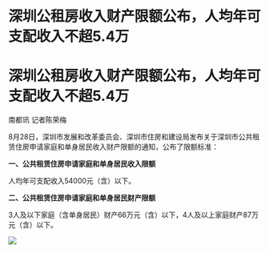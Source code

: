 # 深圳公租房收入财产限额公布，人均年可支配收入不超5.4万

# 深圳公租房收入财产限额公布，人均年可支配收入不超5.4万

南都讯 记者陈荣梅

8月28日，深圳市发展和改革委员会、深圳市住房和建设局发布关于深圳市公共租赁住房申请家庭和单身居民收入财产限额的通知，公布了限额标准：

**一、公共租赁住房申请家庭和单身居民收入限额**

人均年可支配收入54000元（含）以下。

**二、公共租赁住房申请家庭和单身居民财产限额**

3人及以下家庭（含单身居民）财产66万元（含）以下，4人及以上家庭财产87万元（含）以下。

![](https://inews.gtimg.com/om_bt/O-L8uw8wm3mnaID1AsV_uxi6QaplmTsRtS3VOzSynMyEUAA/1000)

